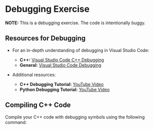 # Debugging Exercise

**NOTE:** This is a debugging exercise. The code is intentionally buggy.

## Resources for Debugging

- For an in-depth understanding of debugging in Visual Studio Code:
  - **C++:** [Visual Studio Code C++ Debugging](https://code.visualstudio.com/docs/cpp/cpp-debug)
  - **General:** [Visual Studio Code Debugging](https://code.visualstudio.com/docs/editor/debugging)

- Additional resources:
  - **C++ Debugging Tutorial:** [YouTube Video](https://www.youtube.com/watch?v=0ebzPwixrJA)
  - **Python Debugging Tutorial:** [YouTube Video](https://www.youtube.com/watch?v=7qZBwhSlfOo)

## Compiling C++ Code

Compile your C++ code with debugging symbols using the following command:


